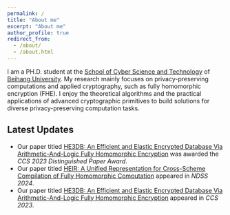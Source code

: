 ```yaml
---
permalink: /
title: "About me"
excerpt: "About me"
author_profile: true
redirect_from: 
  - /about/
  - /about.html
---
```


I am a PH.D. student at the [School of Cyber Science and Technology](http://cst.buaa.edu.cn/) of [Beihang University](https://www.buaa.edu.cn). My research mainly focuses on privacy-preserving computations and applied cryptography, such as fully homomorphic encryption (FHE). I enjoy the theoretical algorithms and the practical applications of advanced cryptographic primitives to build solutions for diverse privacy-preserving computation tasks.

## Latest Updates
 
  * Our paper titled [HE3DB: An Efficient and Elastic Encrypted Database Via Arithmetic-And-Logic Fully Homomorphic Encryption](https://eprint.iacr.org/2023/1446) was awarded the _CCS 2023 Distinguished Paper Award_.
  * Our paper titled [HEIR: A Unified Representation for Cross-Scheme Compilation of Fully Homomorphic Computation](https://eprint.iacr.org/2023/1445) appeared in _NDSS 2024_.
  * Our paper titled [HE3DB: An Efficient and Elastic Encrypted Database Via Arithmetic-And-Logic Fully Homomorphic Encryption](https://eprint.iacr.org/2023/1446) appeared in _CCS 2023_.